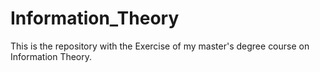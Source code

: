 # Information_Theory
This is the repository with the Exercise of my master's degree course on Information Theory.
